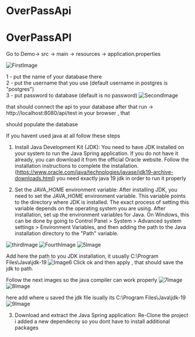 # OverPassApi

# OverPassAPI
Go to Demo-> src -> main -> resources -> application.properties

![FirstImage](https://user-images.githubusercontent.com/35383291/231598443-67989536-934c-4959-9755-6a3e259616aa.png)

1 - put the name of your database there  <br>
2 - put the username that you use (default username in postgres is "postgres")  <br>
3 - put password to database  (default is no password)
![SecondImage](https://user-images.githubusercontent.com/35383291/231598864-bb3219bb-1dfe-43a5-a5e5-cd8d3c44f92b.png)


that should connect the api to your database after that  run ->   http://localhost:8080/api/test   in your browser , that

should populate the database

If you havent used java at all follow these steps<br>

1. Install Java Development Kit (JDK):
You need to have JDK installed on your system to run the Java Spring application. If you do not have it already, you can download it from the official Oracle website. Follow the installation instructions to complete the installation.(https://www.oracle.com/java/technologies/javase/jdk19-archive-downloads.html) 
you need exactly java 19 jdk in order to run it properly

2. Set the JAVA_HOME environment variable:
After installing JDK, you need to set the JAVA_HOME environment variable. This variable points to the directory where JDK is installed. The exact process of setting this variable depends on the operating system you are using. After installation, set up the environment variables for Java. On Windows, this can be done by going to Control Panel > System > Advanced system settings > Environment Variables, and then adding the path to the Java installation directory to the "Path" variable.

![thirdImage](https://user-images.githubusercontent.com/35383291/231607001-eaa32277-7ca4-4c6f-9437-ba0432bf3b34.png)
![FourthImage](https://user-images.githubusercontent.com/35383291/231607022-f9a982bc-a3fc-421a-acf2-11a5d8e4cda4.png)
![5Image](https://user-images.githubusercontent.com/35383291/231607029-1360135e-ed51-4138-827b-9c209e9916e3.png)

Add here the path to you JDK installation, it usually C:\Program Files\Java\jdk-19
![Image6](https://user-images.githubusercontent.com/35383291/231607034-2ea287c1-d4ba-447c-9836-217eb3401d08.png)
Click ok and then apply , that should save the jdk to path.

Follow the next images so the java compiler can work properly
![7Image](https://user-images.githubusercontent.com/35383291/231608115-76ea74db-0ee0-414b-b582-b5e295610b40.png)<br>
![8Image](https://user-images.githubusercontent.com/35383291/231608121-e390d9b8-2386-4d95-b4a4-c6e8ed84f753.png)<br>

here add where u saved the jdk file isually its C:\Program Files\Java\jdk-19
![9Image](https://user-images.githubusercontent.com/35383291/231608137-06df05b3-1d89-4aab-9532-a517eae982ae.png)<br>



3. Download and extract the Java Spring application:
Re-Clone the project i added a new dependecny so you dont have to install additional packages


